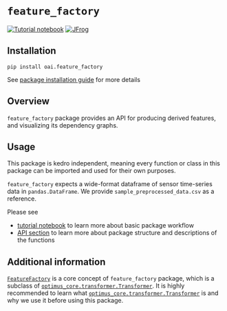 # `feature_factory`

[![Tutorial notebook](https://img.shields.io/badge/jupyter-tutorial_notebook-orange?style=for-the-badge&logo=jupyter)](notebooks/feature_factory.ipynb)
[![JFrog](https://img.shields.io/badge/JFrog-Artifact-darkgreen?style=for-the-badge)](https://mckinsey.jfrog.io/ui/packages/pypi:%2F%2Foai.feature-factory)

## Installation
```shell
pip install oai.feature_factory
```
See [package installation guide](../../../README.md) for more details

## Overview
`feature_factory` package provides an API for producing derived features, and visualizing its dependency graphs.


## Usage 

This package is kedro independent, meaning every function or class in this package can be imported and used for their own purposes. 

`feature_factory` expects a wide-format dataframe of sensor time-series data in `pandas.DataFrame`. We provide `sample_preprocessed_data.csv` as a reference.


Please see 
- [tutorial notebook](notebooks/feature_factory.ipynb) to learn more about basic package workflow
- [API section](../../../../../docs/build/apidoc/feature_factory/modules.rst) to learn more about package structure and descriptions of the functions


## Additional information
[`FeatureFactory`](build/apidoc/feature_factory/feature_factory.nodes.html#feature_factory.nodes.feature_factory.FeatureFactory) is a core concept of `feature_factory` package, which is a subclass of [`optimus_core.transformer.Transformer`](../../../optimus_core/src/optimus_core/transformer/README.md).
It is highly recommended to learn what [`optimus_core.transformer.Transformer`](../../../optimus_core/src/optimus_core/transformer/README.md) is and why we use it before using this package. 
